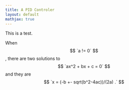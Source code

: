 ```yaml
---
title: A PID Controler
layout: default
mathjax: true
---
```


This is a test.

When $$ `a != 0` $$, there are two solutions to $$ `ax^2 + bx + c = 0` $$ and
they are
  $$ `x = (-b +- sqrt(b^2-4ac))/(2a) .` $$


